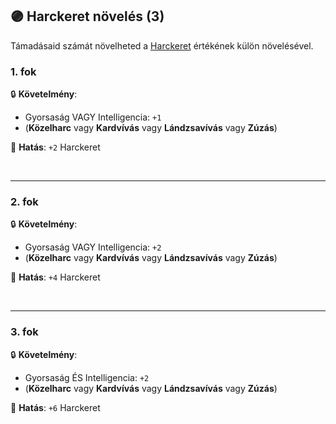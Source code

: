 ## 🟣 Harckeret növelés (3)

Támadásaid számát növelheted a [Harckeret](../063_05_tamadasok_szama_fegyverrel.md#harckeret) értékének külön növelésével.

### 1. fok

🔒 **Követelmény**:
- Gyorsaság VAGY Intelligencia: `+1`
- (**Közelharc** vagy **Kardvívás** vagy **Lándzsavívás** vagy **Zúzás**)

🌟 **Hatás**: `+2` Harckeret

<br />

---
### 2. fok

🔒 **Követelmény**:
- Gyorsaság VAGY Intelligencia: `+2`
- (**Közelharc** vagy **Kardvívás** vagy **Lándzsavívás** vagy **Zúzás**)

🌟 **Hatás**: `+4` Harckeret

<br />

---
### 3. fok

🔒 **Követelmény**:
- Gyorsaság ÉS Intelligencia: `+2`
- (**Közelharc** vagy **Kardvívás** vagy **Lándzsavívás** vagy **Zúzás**)

🌟 **Hatás**: `+6` Harckeret

<br />
